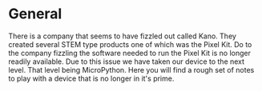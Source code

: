 # General

There is a company that seems to have fizzled out called Kano. They created several STEM type products one of which was the Pixel Kit. Do to the company fizzling the software needed to run the Pixel Kit is no longer readily available. Due to this issue we have taken our device to the next level. That level being MicroPython. Here you will find a rough set of notes to play with a device that is no longer in it's prime.